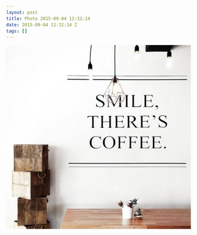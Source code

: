 ```yaml
---
layout: post
title: Photo 2015-09-04 12:32:14
date: 2015-09-04 12:32:14 Z
tags: []
---
```

![](/media/2015/09/128329296404.jpg)
